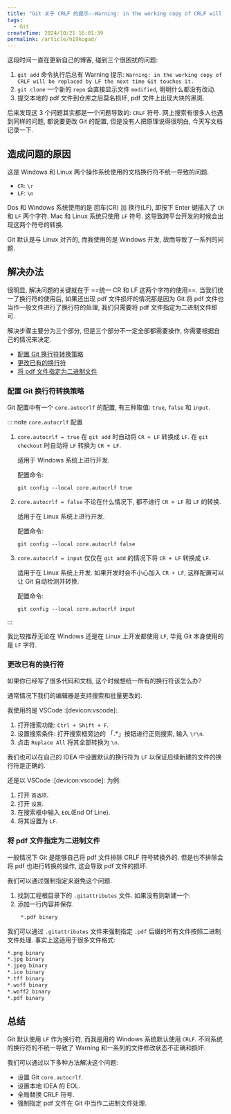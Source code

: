 ```yaml
---
title: "Git 关于 CRLF 的提示--Warning: in the working copy of CRLF will be replaced by LF the next time Git touches it."
tags:
  - Git
createTime: 2024/10/21 16:01:39
permalink: /article/h19kugad/
---
```

这段时间一直在更新自己的博客, 碰到三个很困扰的问题:
1. `git add` 命令执行后总有 Warning 提示: `Warning: in the working copy of CRLF will be replaced by LF the next time Git touches it.`
2. `git clone` 一个新的 `repo` 会直接显示文件 `modified`, 明明什么都没有改动.
3. 提交本地的 pdf 文件到仓库之后莫名损坏, pdf 文件上出现大块的黑斑.

后来发现这 3 个问题其实都是一个问题导致的: `CRLF` 符号. 网上搜索有很多人也遇到同样的问题, 都说要更改 Git 的配置, 但是没有人把原理说得很明白, 今天写文档记录一下.
<!-- more -->

## 造成问题的原因
这是 Windows 和 Linux 两个操作系统使用的文档换行符不统一导致的问题.

- `CR`: `\r`
- `LF`: `\n`

Dos 和 Windows 系统使用的是 回车(CR) 加 换行(LF), 即按下 Enter 键插入了 `CR` 和 `LF` 两个字符. Mac 和 Linux 系统只使用 `LF` 符号. 这导致跨平台开发的时候会出现这两个符号的转换.

Git 默认是与 Linux 对齐的, 而我使用的是 Windows 开发, 故而导致了一系列的问题.

## 解决办法
很明显, 解决问题的关键就在于 ==统一 CR 和 LF 这两个字符的使用==. 当我们统一了换行符的使用后, 如果还出现 pdf 文件损坏的情况那是因为 Git 将 pdf 文件也当作一般文件进行了换行符的处理, 我们只需要将 pdf 文件指定为二进制文件即可.

解决步骤主要分为三个部分, 但是三个部分不一定全部都需要操作, 你需要根据自己的情况来决定.
- [配置 Git 换行符转换策略](/article/h19kugad/#配置-git-换行符转换策略)
- [更改已有的换行符](/article/h19kugad/#更改已有的换行符)
- [将 pdf 文件指定为二进制文件](/article/h19kugad/#将-pdf-文件指定为二进制文件)

### 配置 Git 换行符转换策略
Git 配置中有一个 `core.autocrlf` 的配置, 有三种取值: `true`, `false` 和 `input`.

::: note `core.autocrlf` 配置
1. `core.autocrlf = true`
   在 `git add` 时自动将 `CR + LF` 转换成 `LF`. 在 `git checkout` 时自动将 `LF` 转换为 `CR + LF`.

   适用于 Windows 系统上进行开发.

   配置命令:
   ``` shell
   git config --local core.autocrlf true
   ```
2. `core.autocrlf = false`
   不论在什么情况下, 都不进行 `CR + LF` 和 `LF` 的转换.

   适用于在 Linux 系统上进行开发.

   配置命令:
   ``` shell
   git config --local core.autocrlf false
   ```
3. `core.autocrlf = input`
   仅仅在 `git add` 的情况下将 `CR + LF` 转换成 `LF`.

   适用于在 Linux 系统上开发. 如果开发时会不小心加入 `CR + LF`, 这样配置可以让 Git 自动检测并转换.

   配置命令:
   ``` shell
   git config --local core.autocrlf input
   ```
:::

我比较推荐无论在 Windows 还是在 Linux 上开发都使用 `LF`, 毕竟 Git 本身使用的是 `LF` 字符.

### 更改已有的换行符
如果你已经写了很多代码和文档, 这个时候想统一所有的换行符该怎么办?

通常情况下我们的编辑器是支持搜索和批量更改的.

我使用的是 VSCode :[devicon:vscode]:.

1. 打开搜索功能: `Ctrl + Shift + F`.
2. 设置搜索条件: 打开搜索框旁边的 「.*」按钮进行正则搜索, 输入 `\r\n`.
3. 点击 `Replace All` 将其全部转换为 `\n`.

我们也可以在自己的 IDEA 中设置默认的换行符为 `LF` 以保证后续新建的文件的换行符是正确的.

还是以 VSCode :[devicon:vscode]: 为例:
1. 打开 `首选项`.
2. 打开 `设置`.
3. 在搜索框中输入 `EOL`(End Of Line).
4. 将其设置为 `LF`.

### 将 pdf 文件指定为二进制文件
一般情况下 Git 是能够自己将 pdf 文件排除 CRLF 符号转换外的. 但是也不排除会将 pdf 也进行转换的操作, 这会导致 pdf 文件的损坏.

我们可以通过强制指定来避免这个问题.
1. 找到工程根目录下的 `.gitattributes` 文件. 如果没有则新建一个.
2. 添加一行内容并保存.
   ``` md
    *.pdf binary
   ```

我们可以通过 `.gitattributes` 文件来强制指定 `.pdf` 后缀的所有文件按照二进制文件处理. 事实上这适用于很多文件格式:

``` md
*.png binary
*.jpg binary
*.jpeg binary
*.ico binary
*.tff binary
*.woff binary
*.woff2 binary
*.pdf binary
```

## 总结
Git 默认使用 `LF` 作为换行符, 而我是用的 Windows 系统默认使用 `CRLF`. 不同系统的换行符的不统一导致了 Warning 和一系列的文件修改状态不正确和损坏.

我们可以通过以下多种方法解决这个问题:
- 设置 Git `core.autocrlf`.
- 设置本地 IDEA 的 EOL.
- 全局替换 CRLF 符号.
- 强制指定 pdf 文件在 Git 中当作二进制文件处理.
